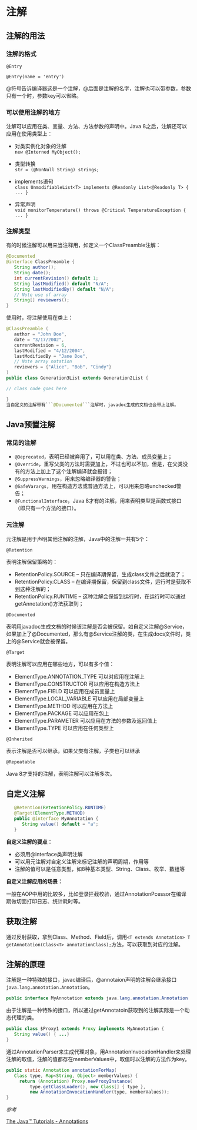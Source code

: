 # 注解

## 注解的用法

### 注解的格式

```@Entry```

```@Entry(name = 'entry')```

@符号告诉编译器这是一个注解，@后面是注解的名字，注解也可以带参数，参数只有一个时，参数key可以省略。

### 可以使用注解的地方

注解可以应用在类、变量、方法、方法参数的声明中。Java 8之后，注解还可以应用在使用类型上：

- 对类实例化对象的注解  
  `new @Interned MyObject();`

- 类型转换  
  `str = (@NonNull String) strings;`

- implements语句  
   ` class UnmodifiableList<T> implements @Readonly List<@Readonly T> {  ... } `

- 异常声明  
  ` void monitorTemperature() throws @Critical TemperatureException { ... } `

### 注解类型

有的时候注解可以用来当注释用，如定义一个ClassPreamble注解：

```Java
@Documented
@interface ClassPreamble {
   String author();
   String date();
   int currentRevision() default 1;
   String lastModified() default "N/A";
   String lastModifiedBy() default "N/A";
   // Note use of array
   String[] reviewers();
}
```
使用时，将注解使用在类上：

```Java
@ClassPreamble (
   author = "John Doe",
   date = "3/17/2002",
   currentRevision = 6,
   lastModified = "4/12/2004",
   lastModifiedBy = "Jane Doe",
   // Note array notation
   reviewers = {"Alice", "Bob", "Cindy"}
)
public class Generation3List extends Generation2List {

// class code goes here

}
当自定义的注解带有```@Documented```注解时，javadoc生成的文档也会带上注解。

```

## Java预置注解

### 常见的注解

- ```@Deprecated```，表明已经被弃用了，可以用在类、方法、成员变量上；
- ```@Override```，重写父类的方法时需要加上，不过也可以不加，但是，在父类没有的方法上加上了这个注解编译就会报错；
- ```@SuppressWarnings```，用来忽略编译器的警告；
- ```@SafeVarargs```，用在构造方法或普通方法上，可以用来忽略unchecked警告；
- ```@FunctionalInterface```，Java 8才有的注解，用来表明类型是函数式接口（即只有一个方法的接口）。

### 元注解

元注解是用于声明其他注解的注解，Java中的注解一共有5个：

 ```@Retention```
  
表明注解保留策略的：

- RetentionPolicy.SOURCE – 只在编译期保留，生成class文件之后就没了；
- RetentionPolicy.CLASS – 在编译期保留，保留到class文件，运行时是获取不到这种注解的；
- RetentionPolicy.RUNTIME – 这种注解会保留到运行时，在运行时可以通过getAnnotation()方法获取到；

```@Documented```

表明用javadoc生成文档的时候该注解是否会被保留。如自定义注解@Service，如果加上了@Documented，那么有@Service注解的类，在生成docs文件时，类上的@Service就会被保留。

```@Target```

表明注解可以应用在哪些地方，可以有多个值：

- ElementType.ANNOTATION_TYPE 可以对应用在注解上
- ElementType.CONSTRUCTOR 可以应用在构造方法上
- ElementType.FIELD 可以应用在成员变量上
- ElementType.LOCAL_VARIABLE 可以应用在局部变量上
- ElementType.METHOD 可以应用在方法上
- ElementType.PACKAGE 可以应用在包上
- ElementType.PARAMETER 可以应用在方法的参数及返回值上
- ElementType.TYPE 可以应用在任何类型上

```@Inherited```

表示注解是否可以继承，如果父类有注解，子类也可以继承

```@Repeatable```

Java 8才支持的注解，表明注解可以注解多次。

## 自定义注解

```java
   @Retention(RetentionPolicy.RUNTIME)
   @Target(ElementType.METHOD)
   public @interface MyAnnotation { 
      String value() default = "a";
   }
```

**自定义注解的要点：**  

 - 必须用@interface类声明注解
 - 可以用元注解对自定义注解来标记注解的声明周期，作用等
 - 注解的值可以是任意类型，如8种基本类型、String、Class、枚举、数组等

**自定义注解应用的场景：**

一般在AOP中用的比较多，比如登录拦截校验，通过AnnotationPcessor在编译期做切面打印日志、统计耗时等。

## 获取注解

通过反射获取，拿到Class、Method、Field后，调用`<T extends Annotation> T getAnnotation(Class<T> annotationClass);`方法，可以获取到对应的注解。

## 注解的原理

注解是一种特殊的接口，javac编译后，@annotaion声明的注解会继承接口`java.lang.annotation.Annotation`。

```java
public interface MyAnnotation extends java.lang.annotation.Annotation
```

由于注解是一种特殊的接口，所以通过getAnnotatoin获取到的注解实际是一个动态代理的类。

```java
public class $Proxy1 extends Proxy implements MyAnnotation {
   String value() { ...}
}
```
通过AnnotationParser来生成代理对象，用AnnotationInvocationHandler来处理注解的取值，注解的值都存在memberValues中，取值时以注解的方法作为key。

```java
public static Annotation annotationForMap(
   Class type, Map<String, Object> memberValues) {
     return (Annotation) Proxy.newProxyInstance(
         type.getClassLoader(), new Class[] { type },
         new AnnotationInvocationHandler(type, memberValues));
}
```

*参考*

[The Java™ Tutorials - Annotations](https://docs.oracle.com/javase/tutorial/java/annotations/QandE/questions.html)